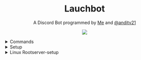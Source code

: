 <h1 align=center>Lauchbot</h1>
<p align="center">A Discord Bot programmed by <a href="https://github.com/Lauchschwert">Me</a> and <a href="https://github.com/anditv21">@anditv21</a></p>
<p align="center"><img src="https://cdn.discordapp.com/avatars/934460478510493788/4b86154cdc5f241fcf3f51f4da6abf87.webp?size=256"></p>
<details>
<summary>Commands</summary>
<ul>
   <li>Added avatar command which shows the avatar of a mentioned user</li>
   <li>Added command which nukes a discord Channel</li>
   <li>Added command which sends mine and anditv's github</li>
   <li>Added command which sends my Twitch - Channel</li>
   <li>Added command which sends my Youtube - Channel</li>
  <li>Added command for my website</li>
   <li>Added help command which shows all commands</li>
   <li>Added clear command which deletes a specified amount of messages</li>
   <li>Added download command which allows you to download YouTube videos</li>
   <li>Added Miesmuschel command</li>
   <li>Added reverse command which reverses a string</li>
   <li>Added userinfo command which displays informations about a user</li>
   <li>Added fact command which gives you a random useless fact</li>
   <li>Added fact command which gives you a random useless fact BUT in the german language</li>
   <li>Added RPC command which changes the bots activity</li>
   <li>Added Kick command</li>
   <li>Added Ban command</li>
</ul>
<h1>More coming soon!</h1>
</details>

<details>
<summary>Setup</summary>
<ol>
   <li>Create a file named token.txt in the same directory as the main.py file</li>
   <li>Go to <a href="https://discord.com/developers/applications">https://discord.com/developers/applications</a></li>
   <li>Click "New Application"</li>
   <li>Click "Bot" in the navigation bar</li>
   <li>Click "Add bot"</li>
   <li>Click "Yes, do it!"</li>
   <br>
   <img src="https://i.ibb.co/27mLWRJ/image-2022-05-31-164248276.png">
   <br>
   <li>Click "Reset Token"</li>
   <li>Click "Yes, do it!"</li>
   <li>Enter your 2FA Code if you have to.</li>
   <li>Copy and paste your Token into token.txt</li>
   <br>
   <img src="https://i.ibb.co/9vvNyw4/image-2022-05-31-172427950.png">
  <li>Open CMD (Command Prompt) and cd to your Bot directory</li>
  <br>
  <img src="https://i.ibb.co/x2GMCMY/image-2022-05-31-171506522.png">
  <br>

  As you can see, the bot is located on my desktop.
    So I have to type "cd Dekstop\Lauchbot-main" and press enter
    <br>
  <li>Run pip install -r requirements.txt</li>
  <li>Last but not least: Run python main.py
</ol>
</details>

<details>
<summary>Linux Rootserver-setup</summary>
 <ol>
    <li>Open your FTP application you use for your server and connect to your rootserver.</li>
    <li>Go to your root location in your server and drag the Lauchbot folder with all the files (except Readme.md, .gitignore and temp_main) into it</li>
    <li>Connect to your server via your SSH Client</li>
    <li>Go to your root directory (or type: "cd root")</li>
    <li>You need to install python to your server. To install python type: "wget https://bootstrap.pypa.io/get-pip.py" and after that command use: "python3 ./get-pip.py"</li>
    <li>Now you need to install pm2, so your bot autostarts even after your linux Server restarts. To install pm2 follow this <a href="https://pm2.io/docs/runtime/guide/installation/">guide</a></li>
    <li>After you installed python and pm2, go to the folder-directory you named your bot (in my case Lauchbot): "cd YourFolderName"</li>
    <li>Then type: "pip3 install -r requirements.txt"</li>
    <li>After the packages are installed type: "pm2 start main.py"</li>
    <li>If you did everything right you'll notice that your bot started, Congrats!</li>
    <li>You can also test the autostart just by restarting your linux server.</li>
 </ol>
</details>
